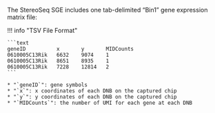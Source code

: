 The StereoSeq SGE includes one tab-delimited “Bin1” gene expression matrix file:

!!! info "TSV File Format"

    ```text
    geneID	        x	    y	    MIDCounts
    0610005C13Rik	6632	9074	1
    0610005C13Rik	8651	8935	1
    0610005C13Rik	7228	12814	2
    ```

    * "`geneID`": gene symbols
    * "`x`": x coordinates of each DNB on the captured chip
    * "`y`": y coordinates of each DNB on the captured chip
    * "`MIDCounts`": the number of UMI for each gene at each DNB